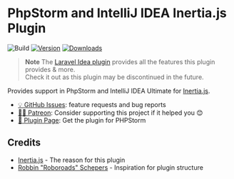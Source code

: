 # PhpStorm and IntelliJ IDEA Inertia.js Plugin

![Build](https://github.com/hailwood/idea-inertiajs-plugin/workflows/Build/badge.svg)
[![Version](https://img.shields.io/jetbrains/plugin/v/17435.svg)](https://plugins.jetbrains.com/plugin/17435)
[![Downloads](https://img.shields.io/jetbrains/plugin/d/17435.svg)](https://plugins.jetbrains.com/plugin/17435)

<!-- Plugin description -->
> **Note**
> The [Laravel Idea plugin](https://laravel-idea.com/docs/inertia) provides all the features this plugin provides & more.  
> Check it out as this plugin may be discontinued in the future.


Provides support in PhpStorm and IntelliJ IDEA Ultimate for [Inertia.js](https://inertiajs.com/).


- [💡 GitHub Issues](https://github.com/hailwood/idea-inertiajs-plugin/issues): feature requests and bug reports
- [🙏🏼 Patreon](https://www.patreon.com/hailwood): Consider supporting this project if it helped you 😊
- [🔌 Plugin Page](https://plugins.jetbrains.com/plugin/17435-inertia-js-support/): Get the plugin for PHPStorm
<!-- Plugin description end -->

## Credits
- [Inertia.js](https://inertiajs.com/) - The reason for this plugin
- [Robbin "Roboroads" Schepers](https://github.com/Roboroads) - Inspiration for plugin structure

